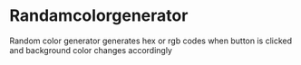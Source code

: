 # Randamcolorgenerator
Random color generator generates hex or rgb codes when button is clicked and background color changes accordingly
